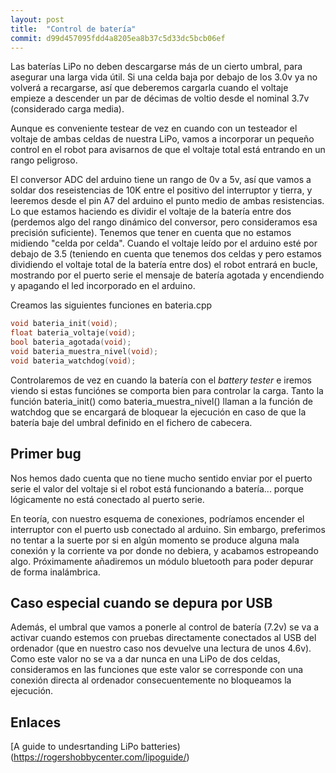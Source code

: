 ```yaml
---
layout: post
title:  "Control de batería"
commit: d99d457095fdd4a8205ea8b37c5d33dc5bcb06ef
---
```


Las baterías LiPo no deben descargarse más de un cierto umbral, para asegurar
una larga vida útil. Si una celda baja por debajo de los 3.0v ya no volverá a
recargarse, así que deberemos cargarla cuando el voltaje empieze a descender
un par de décimas de voltio desde el nominal 3.7v (considerado carga media).

Aunque es conveniente testear de vez en cuando con un testeador el voltaje de
ambas celdas de nuestra LiPo, vamos a incorporar un pequeño control en el robot
para avisarnos de que el voltaje total está entrando en un rango peligroso.

El conversor ADC del arduino tiene un rango de 0v a 5v, así que vamos a soldar dos
reseistencias de 10K entre el positivo del interruptor y tierra, y leeremos
desde el pin A7 del arduino el punto medio de ambas resistencias. Lo que 
estamos haciendo es dividir el voltaje de la batería entre dos (perdemos algo
del rango dinámico del conversor, pero consideramos esa precisión suficiente).
Tenemos que tener en cuenta que no estamos midiendo "celda por celda". Cuando
el voltaje leído por el arduino esté por debajo de 3.5 (teniendo en cuenta
que tenemos dos celdas y pero estamos dividiendo el voltaje total de la 
batería entre dos) el robot entrará en bucle, mostrando por el puerto serie
el mensaje de batería agotada y encendiendo y apagando el led incorporado
en el arduino.

Creamos las siguientes funciones en bateria.cpp

```cpp
void bateria_init(void);
float bateria_voltaje(void);
bool bateria_agotada(void);
void bateria_muestra_nivel(void);
void bateria_watchdog(void);

```

Controlaremos de vez en cuando la batería con el _battery tester_ e iremos viendo
si estas funciónes se comporta bien para controlar la carga. Tanto la función bateria_init()
como bateria_muestra_nivel() llaman a la función de watchdog que se encargará de
bloquear la ejecución en caso de que la batería baje del umbral definido en el
fichero de cabecera.

## Primer bug

Nos hemos dado cuenta que no tiene mucho sentido enviar por el puerto serie el valor del voltaje
si el robot está funcionando a batería... porque lógicamente no está conectado
al puerto serie.

En teoría, con nuestro esquema de conexiones, podríamos encender el interruptor con el puerto
usb conectado al arduino. Sin embargo, preferimos no tentar a la suerte por si en algún 
momento se produce alguna mala conexión y la corriente va por donde no debiera, y acabamos
estropeando algo. Próximamente añadiremos un módulo bluetooth para poder depurar de
forma inalámbrica.

## Caso especial cuando se depura por USB

Además, el umbral que vamos a ponerle al control de batería (7.2v) se va a activar cuando
estemos con pruebas directamente conectados al USB del ordenador (que en nuestro caso nos
devuelve una lectura de unos 4.6v). Como este valor no se va a dar nunca en una LiPo de
dos celdas, consideramos en las funciones que este valor se corresponde con una conexión
directa al ordenador consecuentemente no bloqueamos la ejecución.

## Enlaces
[A guide to undesrtanding LiPo batteries) (https://rogershobbycenter.com/lipoguide/)
